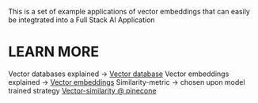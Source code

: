 This is a set of example applications of vector embeddings that can easily be integtrated into a Full Stack AI Application

# LEARN MORE

Vector databases explained -> [Vector database](https://www.pinecone.io/learn/vector-database)
Vector embeddings explained -> [Vector embeddings](https://www.pinecone.io/learn/vector-embeddings)
Similarity-metric -> chosen upon model trained strategy [Vector-similarity @ pinecone](https://www.pinecone.io/learn/vector-similarity)